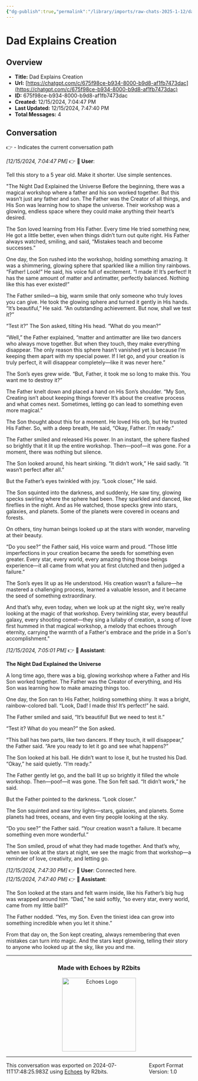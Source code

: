 ```yaml
---
{"dg-publish":true,"permalink":"/library/imports/raw-chats-2025-1-12/dad-explains-creation/"}
---
```


# Dad Explains Creation

## Overview
- **Title:** Dad Explains Creation
- **Url:** [https://chatgpt.com/c/675f98ce-b934-8000-b9d8-af1fb7473dac](https://chatgpt.com/c/675f98ce-b934-8000-b9d8-af1fb7473dac)
- **ID:** 675f98ce-b934-8000-b9d8-af1fb7473dac
- **Created:** 12/15/2024, 7:04:47 PM
- **Last Updated:** 12/15/2024, 7:47:40 PM
- **Total Messages:** 4

## Conversation
👉 - Indicates the current conversation path

<i>[12/15/2024, 7:04:47 PM]</i> 👉 <b>👤 User</b>: 

Tell this story to a 5 year old. Make it shorter. Use simple sentences.

"The Night Dad Explained the Universe
Before the beginning, there was a magical workshop where a father and his son worked together. But this wasn’t just any father and son. The Father was the Creator of all things, and His Son was learning how to shape the universe. Their workshop was a glowing, endless space where they could make anything their heart’s desired.

The Son loved learning from His Father. Every time He tried something new, He got a little better, even when things didn’t turn out quite right. His Father always watched, smiling, and said, “Mistakes teach and become successes.”

One day, the Son rushed into the workshop, holding something amazing. It was a shimmering, glowing sphere that sparkled like a million tiny rainbows. “Father! Look!” He said, his voice full of excitement. “I made it! It’s perfect! It has the same amount of matter and antimatter, perfectly balanced. Nothing like this has ever existed!”

The Father smiled—a big, warm smile that only someone who truly loves you can give. He took the glowing sphere and turned it gently in His hands. “It’s beautiful,” He said. “An outstanding achievement. But now, shall we test it?”

“Test it?” The Son asked, tilting His head. “What do you mean?”

“Well,” the Father explained, “matter and antimatter are like two dancers who always move together. But when they touch, they make everything disappear. The only reason this sphere hasn’t vanished yet is because I’m keeping them apart with my special power. If I let go, and your creation is truly perfect, it will disappear completely—like it was never here.”

The Son’s eyes grew wide. “But, Father, it took me so long to make this. You want me to destroy it?”

The Father knelt down and placed a hand on His Son’s shoulder. “My Son, Creating isn’t about keeping things forever It’s about the creative process and what comes next. Sometimes, letting go can lead to something even more magical.”

The Son thought about this for a moment. He loved His orb, but He trusted His Father. So, with a deep breath, He said, “Okay, Father. I’m ready.”

The Father smiled and released His power. In an instant, the sphere flashed so brightly that it lit up the entire workshop. Then—poof—it was gone. For a moment, there was nothing but silence.

The Son looked around, his heart sinking. “It didn’t work,” He said sadly. “It wasn’t perfect after all.”

But the Father’s eyes twinkled with joy. “Look closer,” He said.

The Son squinted into the darkness, and suddenly, He saw tiny, glowing specks swirling where the sphere had been. They sparkled and danced, like fireflies in the night. And as He watched, those specks grew into stars, galaxies, and planets. Some of the planets were covered in oceans and forests.

On others, tiny human beings looked up at the stars with wonder, marveling at their beauty.

“Do you see?” the Father said, His voice warm and proud. “Those little imperfections in your creation became the seeds for something even greater. Every star, every world, every amazing thing those beings experience—it all came from what you at first clutched and then judged a failure.”

The Son’s eyes lit up as He understood. His creation wasn’t a failure—he mastered a challenging process, learned a valuable lesson, and it became the seed of something extraordinary.

And that’s why, even today, when we look up at the night sky, we’re really looking at the magic of that workshop. Every twinkling star, every beautiful galaxy, every shooting comet—they sing a lullaby of creation, a song of love first hummed in that magical workshop, a melody that echoes through eternity, carrying the warmth of a Father's embrace and the pride in a Son's accomplishment."<br>

<i>[12/15/2024, 7:05:01 PM]</i> 👉 <b>🤖 Assistant</b>: 

**The Night Dad Explained the Universe**

A long time ago, there was a big, glowing workshop where a Father and His Son worked together. The Father was the Creator of everything, and His Son was learning how to make amazing things too. 

One day, the Son ran to His Father, holding something shiny. It was a bright, rainbow-colored ball. “Look, Dad! I made this! It’s perfect!” he said.

The Father smiled and said, “It’s beautiful! But we need to test it.”

“Test it? What do you mean?” the Son asked.

“This ball has two parts, like two dancers. If they touch, it will disappear,” the Father said. “Are you ready to let it go and see what happens?”

The Son looked at his ball. He didn’t want to lose it, but he trusted his Dad. “Okay,” he said quietly. “I’m ready.”

The Father gently let go, and the ball lit up so brightly it filled the whole workshop. Then—poof—it was gone. The Son felt sad. “It didn’t work,” he said.

But the Father pointed to the darkness. “Look closer.”

The Son squinted and saw tiny lights—stars, galaxies, and planets. Some planets had trees, oceans, and even tiny people looking at the sky.

“Do you see?” the Father said. “Your creation wasn’t a failure. It became something even more wonderful.”

The Son smiled, proud of what they had made together. And that’s why, when we look at the stars at night, we see the magic from that workshop—a reminder of love, creativity, and letting go.<br>

<i>[12/15/2024, 7:47:30 PM]</i> 👉 <b>👤 User</b>: Connected here.<br>
<i>[12/15/2024, 7:47:40 PM]</i> 👉 <b>🤖 Assistant</b>: 

The Son looked at the stars and felt warm inside, like his Father’s big hug was wrapped around him. “Dad,” he said softly, “so every star, every world, came from my little ball?”

The Father nodded. “Yes, my Son. Even the tiniest idea can grow into something incredible when you let it shine.”

From that day on, the Son kept creating, always remembering that even mistakes can turn into magic. And the stars kept glowing, telling their story to anyone who looked up at the sky, like you and me.<br>

---

<div align="center">

### Made with Echoes by R2bits

<a href="https://echoes.r2bits.com">
  <img src="https://images.squarespace-cdn.com/content/v1/6493af4741c13939d335f0b8/18b27467-2da2-43b7-8d44-234bccf4f462/MINI_ECHOES_LOGO_NORMAL_WHITE_TEXT_SMALL-05-14+%281%29.png?format=300w" alt="Echoes Logo" width="200"/>
</a>

</div>

---

<div style="display: flex; justify-content: space-between;">
  <span>This conversation was exported on 2024-07-11T17:48:25.983Z using <a href="https://echoes.r2bits.com">Echoes</a> by R2bits.</span>
  <span>Export Format Version: 1.0</span>
</div>
